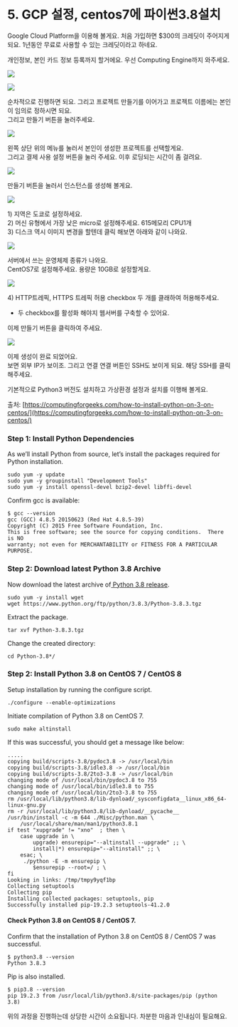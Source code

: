 # 5. GCP 설정, centos7에 파이썬3.8설치

Google Cloud Platform을 이용해 볼게요. 처음 가입하면 $300의 크레딧이 주어지게 되요. 1년동안 무료로 사용할 수 있는 크레딧이라고 하네요.   
  
개인정보, 본인 카드 정보 등록까지 할거에요. 우선 Computing Engine까지 와주세요. 

![](../../../.gitbook/assets/image%20%28324%29.png)

![](../../../.gitbook/assets/image%20%28325%29.png)

순차적으로 진행하면 되요. 그리고 프로젝트 만들기를 이어가고 프로젝트 이름에는 본인이 임의로 정하시면 되요.   
그리고 만들기 버튼을 눌러주세요. 

![](../../../.gitbook/assets/image%20%28323%29.png)

왼쪽 상단 위의 메뉴를 눌러서 본인이 생성한 프로젝트를 선택할게요.   
그리고 결제 사용 설정 버튼을 눌러 주세요. 이후 로딩되는 시간이 좀 걸려요.   


![](../../../.gitbook/assets/image%20%28317%29.png)

만들기 버튼을 눌러서 인스턴스를 생성해 볼게요. 

![](../../../.gitbook/assets/image%20%28319%29.png)

1\) 지역은 도쿄로 설정하세요.   
2\) 머신 유형에서 가장 낮은 micro로 설정해주세요. 615메모리 CPU1개  
3\) 디스크 역시 이미지 변경을 할텐데 클릭 해보면 아래와 같이 나와요. 

![](../../../.gitbook/assets/image%20%28322%29.png)

서버에서 쓰는 운영체제 종류가 나와요.   
CentOS7로 설정해주세요. 용량은 10GB로 설정할게요.   


![](../../../.gitbook/assets/image%20%28326%29.png)

4\) HTTP트레픽, HTTPS 트레픽 허용 checkbox 두 개를 클래하여 허용해주세요.  
- 두 checkbox를 활성화 해야지 웹서버를 구축할 수 있어요.   
  
이제 만들기 버튼을 클릭하여 주세요.    


![](../../../.gitbook/assets/image%20%28318%29.png)

이제 생성이 완료 되었어요.   
보면 외부 IP가 보이조. 그리고 연결 연결 버튼인 SSH도 보이게 되요. 해당 SSH를 클릭해주세요.   
  
기본적으로 Python3 버전도 설치하고 가상환경 설정과 설치를 이행해 볼게요.   


출처: [https://computingforgeeks.com/how-to-install-python-on-3-on-centos/](https://computingforgeeks.com/how-to-install-python-on-3-on-centos/)

### Step 1: Install Python Dependencies

As we’ll install Python from source, let’s install the packages required for Python installation.

```text
sudo yum -y update
sudo yum -y groupinstall "Development Tools"
sudo yum -y install openssl-devel bzip2-devel libffi-devel
```

Confirm gcc is available:

```text
$ gcc --version
gcc (GCC) 4.8.5 20150623 (Red Hat 4.8.5-39)
Copyright (C) 2015 Free Software Foundation, Inc.
This is free software; see the source for copying conditions.  There is NO
warranty; not even for MERCHANTABILITY or FITNESS FOR A PARTICULAR PURPOSE.
```

### Step 2: Download latest Python 3.8 Archive

Now download the latest archive of[ Python 3.8 release](https://www.python.org/downloads/).

```text
sudo yum -y install wget
wget https://www.python.org/ftp/python/3.8.3/Python-3.8.3.tgz
```

Extract the package.

```text
tar xvf Python-3.8.3.tgz
```

Change the created directory:

```text
cd Python-3.8*/
```

### Step 2: Install Python 3.8 on CentOS 7 / CentOS 8

Setup installation by running the configure script.

```text
./configure --enable-optimizations
```

Initiate compilation of Python 3.8 on CentOS 7.

```text
sudo make altinstall
```

If this was successful, you should get a message like below:

```text
.....
copying build/scripts-3.8/pydoc3.8 -> /usr/local/bin
copying build/scripts-3.8/idle3.8 -> /usr/local/bin
copying build/scripts-3.8/2to3-3.8 -> /usr/local/bin
changing mode of /usr/local/bin/pydoc3.8 to 755
changing mode of /usr/local/bin/idle3.8 to 755
changing mode of /usr/local/bin/2to3-3.8 to 755
rm /usr/local/lib/python3.8/lib-dynload/_sysconfigdata__linux_x86_64-linux-gnu.py
rm -r /usr/local/lib/python3.8/lib-dynload/__pycache__
/usr/bin/install -c -m 644 ./Misc/python.man \
	/usr/local/share/man/man1/python3.8.1
if test "xupgrade" != "xno"  ; then \
	case upgrade in \
		upgrade) ensurepip="--altinstall --upgrade" ;; \
		install|*) ensurepip="--altinstall" ;; \
	esac; \
	 ./python -E -m ensurepip \
		$ensurepip --root=/ ; \
fi
Looking in links: /tmp/tmpy9yqf1bp
Collecting setuptools
Collecting pip
Installing collected packages: setuptools, pip
Successfully installed pip-19.2.3 setuptools-41.2.0
```

#### Check Python 3.8 on CentOS 8 / CentOS 7.

Confirm that the installation of Python 3.8 on CentOS 8 / CentOS 7 was successful.

```text
$ python3.8 --version
Python 3.8.3
```

Pip is also installed.

```text
$ pip3.8 --version
pip 19.2.3 from /usr/local/lib/python3.8/site-packages/pip (python 3.8)
```

위의 과정을 진행하는데 상당한 시간이 소요됩니다. 차분한 마음과 인내심이 필요해요. 



